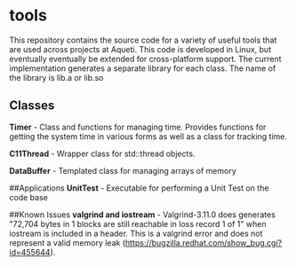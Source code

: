 # tools
This repository contains the source code for a variety of useful tools that are used across projects at Aqueti. This code is developed in Linux, but eventually eventually be extended for cross-platform support. The current implementation generates a separate library for each class. The name of the library is lib<ClassName>.a or lib<ClassName>.so

## Classes
**Timer** - Class and functions for managing time. Provides functions for getting the system time in various forms as well as a class for tracking time.

**C11Thread** - Wrapper class for std::thread objects. 

**DataBuffer** - Templated class for managing arrays of memory

##Applications
**UnitTest** - Executable for performing a Unit Test on the code base

##Known Issues
**valgrind and iostream** - Valgrind-3.11.0 does generates "72,704 bytes in 1 blocks are still reachable in loss record 1 of 1" when iostream is included in a header. This is a valgrind error and does not represent a valid memory leak (https://bugzilla.redhat.com/show_bug.cgi?id=455644).


